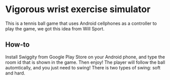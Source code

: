 # Vigorous wrist exercise simulator
This is a tennis ball game that uses Android cellphones as a controller to play the game, we got this idea from Will Sport.

## How-to
Install Swiggity from Google Play Store on your Android phone, and type the room id that is shown in the game. Then enjoy!
The player will follow the ball automtically, and you just need to swing! There is two types of swing: soft and hard.
